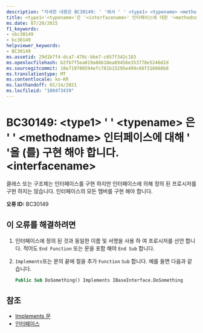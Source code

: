```yaml
---
description: "자세한 내용은 BC30149: ' '에서 ' ' <type1> <typename> <methodname> 인터페이스에 대해 ' '을 (를) 구현 해야 합니다. <interfacename>"
title: <type1>'<typename>'은 '<interfacename>' 인터페이스에 대한 '<methodname>'을 구현해야 합니다.
ms.date: 07/20/2015
f1_keywords:
- vbc30149
- bc30149
helpviewer_keywords:
- BC30149
ms.assetid: 29d1b7f4-dca7-478c-bbe7-c657f342c183
ms.openlocfilehash: b2fb7f5ea019a86b18ea89456e353778e5246d2d
ms.sourcegitcommit: 10e719780594efc781b15295e499c66f316068b8
ms.translationtype: MT
ms.contentlocale: ko-KR
ms.lasthandoff: 02/14/2021
ms.locfileid: "100473439"
---
```

# <a name="bc30149-type1typename-must-implement-methodname-for-interface-interfacename"></a>BC30149: \<type1> ' ' \<typename> 은 ' ' \<methodname> 인터페이스에 대해 ' '을 (를) 구현 해야 합니다. \<interfacename>

클래스 또는 구조체는 인터페이스를 구현 하지만 인터페이스에 의해 정의 된 프로시저를 구현 하지는 않습니다. 인터페이스의 모든 멤버를 구현 해야 합니다.

 **오류 ID:** BC30149

## <a name="to-correct-this-error"></a>이 오류를 해결하려면

1. 인터페이스에 정의 된 것과 동일한 이름 및 서명을 사용 하 여 프로시저를 선언 합니다. 적어도 `End Function` 또는 문을 포함 해야 `End Sub` 합니다.

2. `Implements`또는 문의 끝에 절을 추가 `Function` `Sub` 합니다. 예를 들면 다음과 같습니다.

    ```vb
    Public Sub DoSomething() Implements IBaseInterface.DoSomething
    ```

## <a name="see-also"></a>참조

- [Implements 문](../statements/implements-statement.md)
- [인터페이스](../../programming-guide/language-features/interfaces/index.md)
